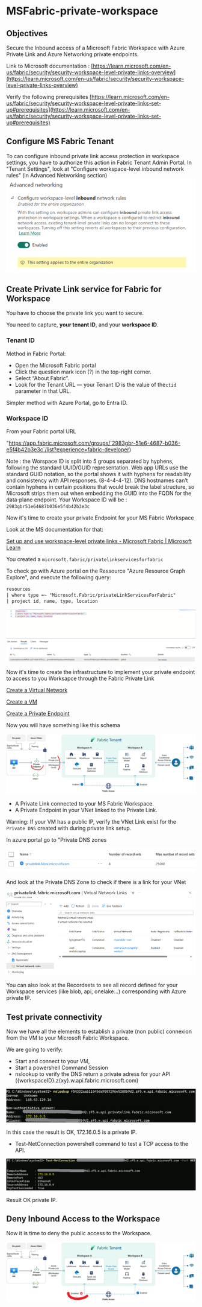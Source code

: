# MSFabric-private-workspace


## Objectives

Secure the Inbound access of a Microsoft Fabric Workspace with Azure Private Link and Azure Networking private endpoints.

Link to Microsoft documentation :
[https://learn.microsoft.com/en-us/fabric/security/security-workspace-level-private-links-overview](https://learn.microsoft.com/en-us/fabric/security/security-workspace-level-private-links-overview)

Verify the following prerequisites
[https://learn.microsoft.com/en-us/fabric/security/security-workspace-level-private-links-set-up#prerequisites](https://learn.microsoft.com/en-us/fabric/security/security-workspace-level-private-links-set-up#prerequisites)

## Configure MS Fabric Tenant

To can configure inbound private link access protection in workspace settings, you have to authorize this action in Fabric Tenant Admin Portal.
In "Tenant Settings", look at "Configure workspace-level inbound network rules" (in Advanced Networking section)
![alt text](assets/workspace-inbound-network-rules.png)

## Create Private Link service for Fabric for Workspace

You have to choose the private link you want to secure.

You need to capture, **your tenant ID**, and your **workspace ID**.

### Tenant ID

Method in Fabric Portal:

- Open the Microsoft Fabric portal
- Click the question mark icon (?) in the top-right corner.
- Select “About Fabric”.
- Look for the Tenant URL — your Tenant ID is the value of the`ctid` parameter in that URL.

Simpler method with Azure Portal, go to Entra ID.

### Workspace ID

From your Fabric portal URL

"https://app.fabric.microsoft.com/groups/`2983gbr-51e6-4687-b036-e5f4b42b3e3c`/list?experience=fabric-developer)

Note : the Worspace ID is split into 5 groups separated by hyphens, following the standard UUID/GUID representation. Web app URLs use the standard GUID notation, so the portal shows it with hyphens for readability and consistency with API responses. (8-4-4-4-12). DNS hostnames can’t contain hyphens in certain positions that would break the label structure, so Microsoft strips them out when embedding the GUID into the FQDN for the data‑plane endpoint.
Your Workspace ID will be : `2983gbr51e64687b036e5f4b42b3e3c`

Now it's time to create your private Endpoint for your MS Fabric Workspace

Look at the MS documentation for that:

[Set up and use workspace-level private links - Microsoft Fabric | Microsoft Learn](https://learn.microsoft.com/en-us/fabric/security/security-workspace-level-private-links-set-up#step-3-create-a-virtual-network)

You created a `microsoft.fabric/privatelinkservicesforfabric`

To check go with Azure portal on the Ressource "Azure Resource Graph Explore", and execute the following query:

```
resources 
| where type =~ "Microsoft.Fabric/privateLinkServicesForFabric" 
| project id, name, type, location
```


![](assets/20250919_184641_privatelinkservicesforfabric.png)


Now it's time to create the infrastructure to implement your private endpoint to access to you Worksapce through the Fabric Private Link

[Create a Virtual Network](https://learn.microsoft.com/en-us/fabric/security/security-workspace-level-private-links-set-up#step-3-create-a-virtual-network)

[Create a VM](https://learn.microsoft.com/en-us/fabric/security/security-workspace-level-private-links-set-up#step-4-create-a-virtual-machine)

[Create a Private Endpoint](https://learn.microsoft.com/en-us/fabric/security/security-workspace-level-private-links-set-up#step-5-create-a-private-endpoint)

Now you will have something like this schema


![](assets/20250919_193335_Workspace-private-link-for-Fabric-scaled-1.png)

* A Private Link connected to your MS Fabric Workspace.
* A Private Endpoint in your VNet linked to the Private Link.

Warning: If your VM has a public IP, verify the VNet Link exist for the `Private DNS` created with during private link setup.

In azure portal go to "Private DNS zones

![](assets/20250919_194849_privatednszone-1.png)

And look at the Private DNS Zone to check if there is a link for your VNet

![](assets/20250919_195234_privatednszone-2.png)

You can also look at the Recordsets to see all record defined for your Workspace services (like blob, api, onelake...) corresponding with Azure private IP.


## Test private connectivity

Now we have all the elements to establish a private (non public) connexion from the VM to your Microsoft Fabric Workspace.

We are going to verify:

* Start and connect to your VM,
* Start a powershell Command Session
* nslookup to verify the DNS return a private adress for your API ({workspaceID}.z{xy}.w.api.fabric.microsoft.com)

![](assets/20250919_200149_nslookup.png)

In this case the result is OK, 172.16.0.5 is a private IP.

* Test-NetConnection powershell command to test a TCP access to the API.

![](assets/20250919_200422_Test-NetConnection.png)

Result OK private IP.


## Deny Inbound Access to the Workspace

Now it is time to deny the public access to the Workspace.


![](assets/20250919_202105_Workspace-private-link-for-Fabric-scaled-2.png)
